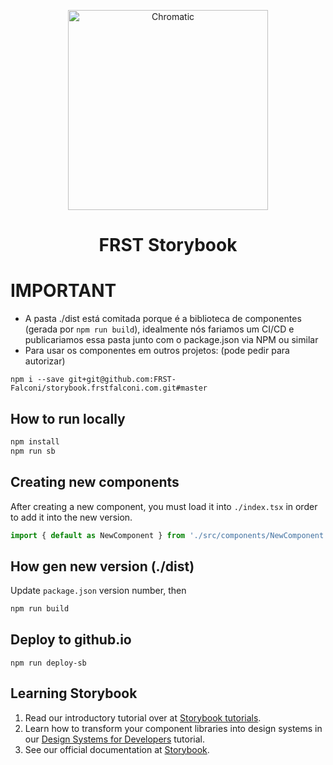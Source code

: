 <p align="center">
  <a href="https://frst-falconi.github.io/storybook.frstfalconi.com">
    <img alt="Chromatic" src="https://frstfalconi.com/wp-content/themes/frst-theme/img/logo-frst-completo2x.png" width="320" />
  </a>
</p>

<h1 align="center">
  FRST Storybook
</h1>

# IMPORTANT

- A pasta ./dist está comitada porque é a biblioteca de componentes (gerada por `npm run build`), idealmente nós fariamos um CI/CD e publicariamos essa pasta junto com o package.json via NPM ou similar
- Para usar os componentes em outros projetos: (pode pedir para autorizar)

```
npm i --save git+git@github.com:FRST-Falconi/storybook.frstfalconi.com.git#master
```

## How to run locally

```sh
npm install
npm run sb
```

## Creating new components

After creating a new component, you must load it into `./index.tsx` in order to add it into the new version.

```ts
import { default as NewComponent } from './src/components/NewComponent'
```

## How gen new version (./dist)

Update `package.json` version number, then

```sh
npm run build
```

## Deploy to github.io

```
npm run deploy-sb
```
## Learning Storybook

1. Read our introductory tutorial over at [Storybook tutorials](https://storybook.js.org/tutorials/intro-to-storybook/react/en/get-started/).
2. Learn how to transform your component libraries into design systems in our [Design Systems for Developers](https://storybook.js.org/tutorials/design-systems-for-developers/) tutorial.
3. See our official documentation at [Storybook](https://storybook.js.org/).

